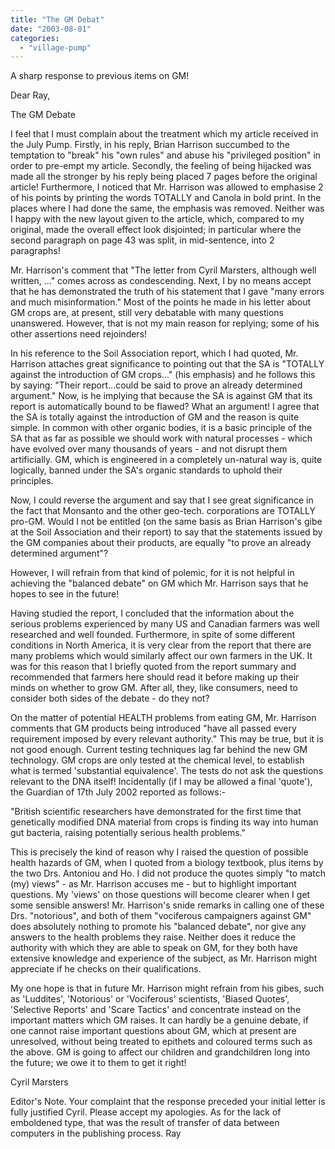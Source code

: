 ```yaml
---
title: "The GM Debat"
date: "2003-08-01"
categories: 
  - "village-pump"
---
```


A sharp response to previous items on GM!

Dear Ray,

The GM Debate

I feel that I must complain about the treatment which my article received in the July Pump. Firstly, in his reply, Brian Harrison succumbed to the temptation to "break" his "own rules" and abuse his "privileged position" in order to pre-empt my article. Secondly, the feeling of being hijacked was made all the stronger by his reply being placed 7 pages before the original article! Furthermore, I noticed that Mr. Harrison was allowed to emphasise 2 of his points by printing the words TOTALLY and Canola in bold print. In the places where I had done the same, the emphasis was removed. Neither was I happy with the new layout given to the article, which, compared to my original, made the overall effect look disjointed; in particular where the second paragraph on page 43 was split, in mid-sentence, into 2 paragraphs!

Mr. Harrison's comment that "The letter from Cyril Marsters, although well written, ..." comes across as condescending. Next, I by no means accept that he has demonstrated the truth of his statement that I gave "many errors and much misinformation." Most of the points he made in his letter about GM crops are, at present, still very debatable with many questions unanswered. However, that is not my main reason for replying; some of his other assertions need rejoinders!

In his reference to the Soil Association report, which I had quoted, Mr. Harrison attaches great significance to pointing out that the SA is "TOTALLY against the introduction of GM crops..." (his emphasis) and he follows this by saying: "Their report...could be said to prove an already determined argument." Now, is he implying that because the SA is against GM that its report is automatically bound to be flawed? What an argument! I agree that the SA is totally against the introduction of GM and the reason is quite simple. In common with other organic bodies, it is a basic principle of the SA that as far as possible we should work with natural processes - which have evolved over many thousands of years - and not disrupt them artificially. GM, which is engineered in a completely un-natural way is, quite logically, banned under the SA's organic standards to uphold their principles.

Now, I could reverse the argument and say that I see great significance in the fact that Monsanto and the other geo-tech. corporations are TOTALLY pro-GM. Would I not be entitled (on the same basis as Brian Harrison's gibe at the Soil Association and their report) to say that the statements issued by the GM companies about their products, are equally "to prove an already determined argument"?

However, I will refrain from that kind of polemic, for it is not helpful in achieving the "balanced debate" on GM which Mr. Harrison says that he hopes to see in the future!

Having studied the report, I concluded that the information about the serious problems experienced by many US and Canadian farmers was well researched and well founded. Furthermore, in spite of some different conditions in North America, it is very clear from the report that there are many problems which would similarly affect our own farmers in the UK. It was for this reason that I briefly quoted from the report summary and recommended that farmers here should read it before making up their minds on whether to grow GM. After all, they, like consumers, need to consider both sides of the debate - do they not?

On the matter of potential HEALTH problems from eating GM, Mr. Harrison comments that GM products being introduced "have all passed every requirement imposed by every relevant authority." This may be true, but it is not good enough. Current testing techniques lag far behind the new GM technology. GM crops are only tested at the chemical level, to establish what is termed 'substantial equivalence'. The tests do not ask the questions relevant to the DNA itself! Incidentally (if I may be allowed a final 'quote'), the Guardian of 17th July 2002 reported as follows:-

"British scientific researchers have demonstrated for the first time that genetically modified DNA material from crops is finding its way into human gut bacteria, raising potentially serious health problems."

This is precisely the kind of reason why I raised the question of possible health hazards of GM, when I quoted from a biology textbook, plus items by the two Drs. Antoniou and Ho. I did not produce the quotes simply "to match (my) views" - as Mr. Harrison accuses me - but to highlight important questions. My 'views' on those questions will become clearer when I get some sensible answers! Mr. Harrison's snide remarks in calling one of these Drs. "notorious", and both of them "vociferous campaigners against GM" does absolutely nothing to promote his "balanced debate", nor give any answers to the health problems they raise. Neither does it reduce the authority with which they are able to speak on GM, for they both have extensive knowledge and experience of the subject, as Mr. Harrison might appreciate if he checks on their qualifications.

My one hope is that in future Mr. Harrison might refrain from his gibes, such as 'Luddites', 'Notorious' or 'Vociferous' scientists, 'Biased Quotes', 'Selective Reports' and 'Scare Tactics' and concentrate instead on the important matters which GM raises. It can hardly be a genuine debate, if one cannot raise important questions about GM, which at present are unresolved, without being treated to epithets and coloured terms such as the above. GM is going to affect our children and grandchildren long into the future; we owe it to them to get it right!

Cyril Marsters

Editor's Note. Your complaint that the response preceded your initial letter is fully justified Cyril. Please accept my apologies. As for the lack of emboldened type, that was the result of transfer of data between computers in the publishing process. Ray
